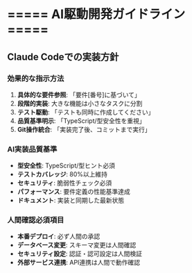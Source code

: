 
# ===== AI駆動開発ガイドライン =====

## Claude Codeでの実装方針
### 効果的な指示方法
1. **具体的な要件参照**: 「要件[番号]に基づいて」
2. **段階的実装**: 大きな機能は小さなタスクに分割
3. **テスト駆動**: 「テストも同時に作成してください」
4. **品質基準明示**: 「TypeScript/型安全性を重視」
5. **Git操作統合**: 「実装完了後、コミットまで実行」

### AI実装品質基準
- **型安全性**: TypeScript/型ヒント必須
- **テストカバレッジ**: 80%以上維持
- **セキュリティ**: 脆弱性チェック必須
- **パフォーマンス**: 要件定義の性能基準達成
- **ドキュメント**: 実装と同期した最新状態

### 人間確認必須項目
- **本番デプロイ**: 必ず人間の承認
- **データベース変更**: スキーマ変更は人間確認
- **セキュリティ設定**: 認証・認可設定は人間検証
- **外部サービス連携**: API連携は人間で動作確認
